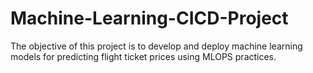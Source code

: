 # Machine-Learning-CICD-Project
The objective of this project is to develop and deploy machine learning models for predicting flight ticket prices using MLOPS practices.
